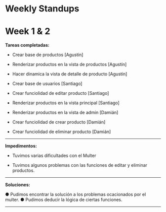 # Weekly Standups

# Week 1 & 2

**Tareas completadas:**

- Crear base de productos [Agustín]

- Renderizar productos en la vista de productos [Agustín]

- Hacer dinamica la vista de detalle de producto [Agustín]

- Crear base de usuarios [Santiago]

- Crear funciolidad de editar producto [Santiago]

- Renderizar productos en la vista principal [Santiago]

- Renderizar productos en la vista de admin [Damián]

- Crear funciolidad de crear producto [Damián]

- Crear funciolidad de eliminar producto [Damián]

---

**Impedimentos:**

- Tuvimos varias dificultades con el Multer

- Tuvimos algunos problemas con las funciones de editar y eliminar productos.
---




**Soluciones:**

● Pudimos encontrar la solución a los problemas ocacionados por el multer.
● Pudimos deducir la lógica de ciertas funciones.

---
 